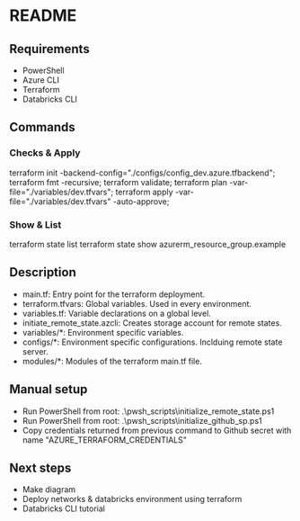 # README

## Requirements

- PowerShell
- Azure CLI
- Terraform
- Databricks CLI

## Commands

### Checks & Apply

terraform init -backend-config="./configs/config_dev.azure.tfbackend";
terraform fmt -recursive;
terraform validate;
terraform plan -var-file="./variables/dev.tfvars";
terraform apply -var-file="./variables/dev.tfvars" -auto-approve;

### Show & List

terraform state list
terraform state show azurerm_resource_group.example

## Description

- main.tf: Entry point for the terraform deployment.
- terraform.tfvars: Global variables. Used in every environment.
- variables.tf: Variable declarations on a global level.
- initiate_remote_state.azcli: Creates storage account for remote states.
- variables/*: Environment specific variables.
- configs/*: Environment specific configurations. Inclduing remote state server.
- modules/*: Modules of the terraform main.tf file.

## Manual setup

- Run PowerShell from root: .\pwsh_scripts\initialize_remote_state.ps1
- Run PowerShell from root: .\pwsh_scripts\initialize_github_sp.ps1
- Copy credentials returned from previous command to Github secret with name "AZURE_TERRAFORM_CREDENTIALS"

## Next steps

- Make diagram
- Deploy networks & databricks environment using terraform
- Databricks CLI tutorial
